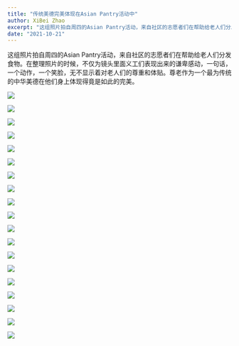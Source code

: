 ```yaml
---
title: "传统美德完美体现在Asian Pantry活动中"
author: XiBei Zhao
excerpt: "这组照片拍自周四的Asian Pantry活动，来自社区的志愿者们在帮助给老人们分发食物。在整理照片的时候，不仅为镜头里面义工们表现出来的谦卑感动，一句话，一个动作，一个笑脸，无不显示着对老人们的尊重和体贴。尊老作为一个最为传统的中华美德在他们身上体现得竟是如此的完美。"
date: "2021-10-21"
---
```


这组照片拍自周四的Asian Pantry活动，来自社区的志愿者们在帮助给老人们分发食物。在整理照片的时候，不仅为镜头里面义工们表现出来的谦卑感动，一句话，一个动作，一个笑脸，无不显示着对老人们的尊重和体贴。尊老作为一个最为传统的中华美德在他们身上体现得竟是如此的完美。

![](https://res.cloudinary.com/dhngj18do/image/upload/f_auto,q_auto/v1/images/Wechat%20Image_20211023232438)

![](https://res.cloudinary.com/dhngj18do/image/upload/f_auto,q_auto/v1/images/Wechat%20Image_20211023232410)

![](https://res.cloudinary.com/dhngj18do/image/upload/f_auto,q_auto/v1/images/Wechat%20Image_20211023232454)

![](https://res.cloudinary.com/dhngj18do/image/upload/f_auto,q_auto/v1/images/Wechat%20Image_20211023232549)

![](https://res.cloudinary.com/dhngj18do/image/upload/f_auto,q_auto/v1/images/Wechat%20Image_20211023232654)

![](https://res.cloudinary.com/dhngj18do/image/upload/f_auto,q_auto/v1/images/Wechat%20Image_20211023232725)

![](https://res.cloudinary.com/dhngj18do/image/upload/f_auto,q_auto/v1/images/Wechat%20Image_20211023232743)

![](https://res.cloudinary.com/dhngj18do/image/upload/f_auto,q_auto/v1/images/Wechat%20Image_20211023232631)

![](https://res.cloudinary.com/dhngj18do/image/upload/f_auto,q_auto/v1/images/Wechat%20Image_20211023232610)

![](https://res.cloudinary.com/dhngj18do/image/upload/f_auto,q_auto/v1/images/Wechat%20Image_20211023232610)

![](https://res.cloudinary.com/dhngj18do/image/upload/f_auto,q_auto/v1/images/Wechat%20Image_20211023232611)

![](https://res.cloudinary.com/dhngj18do/image/upload/f_auto,q_auto/v1/images/Wechat%20Image_20211023232612)

![](https://res.cloudinary.com/dhngj18do/image/upload/f_auto,q_auto/v1/images/Wechat%20Image_20211023232613)

![](https://res.cloudinary.com/dhngj18do/image/upload/f_auto,q_auto/v1/images/Wechat%20Image_20211023232614)

![](https://res.cloudinary.com/dhngj18do/image/upload/f_auto,q_auto/v1/images/Wechat%20Image_20211023232615)

![](https://res.cloudinary.com/dhngj18do/image/upload/f_auto,q_auto/v1/images/Wechat%20Image_20211023232616)

![](https://res.cloudinary.com/dhngj18do/image/upload/f_auto,q_auto/v1/images/Wechat%20Image_20211023232617)

![](https://res.cloudinary.com/dhngj18do/image/upload/f_auto,q_auto/v1/images/Wechat%20Image_20211023232618)

![](https://res.cloudinary.com/dhngj18do/image/upload/f_auto,q_auto/v1/images/Wechat%20Image_20211023232619)
